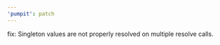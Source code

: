 ```yaml
---
'pumpit': patch
---
```


fix: Singleton values are not properly resolved on multiple resolve calls.
